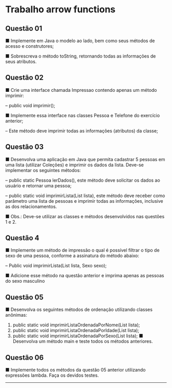 # Trabalho arrow functions

## Questão 01

■ Implemente em Java o
modelo ao lado, bem
como seus métodos de
acesso e construtores;

■ Sobrescreva o método
toString, retornando todas
as informações de seus
atributos.

## Questão 02

■ Crie uma interface chamada Impressao contendo
apenas um método imprimir:

– public void imprimir();

■ Implemente essa interface nas classes Pessoa e
Telefone do exercício anterior;

– Este método deve imprimir todas as informações
(atributos) da classe;

## Questão 03

■ Desenvolva uma aplicação em Java que permita cadastrar 5 pessoas em
uma lista (utilizar Coleções) e imprimir os dados da lista. Deve-se
implementar os seguintes métodos:

– public static Pessoa lerDados(), este método deve solicitar os dados ao
usuário e retornar uma pessoa;

– public static void imprimirLista(List<Pessoa> lista), este método deve
receber como parâmetro uma lista de pessoas e imprimir todas as
informações, inclusive as dos relacionamentos.

■ Obs.: Deve-se utilizar as classes e métodos desenvolvidos nas questões 1 e 2.

## Questão 4

■ Implemente um método de impressão o qual é possível filtrar o
tipo de sexo de uma pessoa, conforme a assinatura do método
abaixo:

– Public void imprimirLista(List<Pessoa> lista, Sexo sexo);

■ Adicione esse método na questão anterior e imprima apenas as
pessoas do sexo masculino

## Questão 05

■ Desenvolva os seguintes métodos de ordenação utilizando classes anônimas:

1. public static void imprimirListaOrdenadaPorNome(List<Pessoa> lista);
2. public static void imprimirListaOrdenadaPorIdade(List<Pessoa> lista);
3. public static void imprimirListaOrdenadaPorSexo(List<Pessoa> lista);
   ■ Desenvolva um método main e teste todos os métodos anteriores.

## Questão 06

■ Implemente todos os métodos da questão 05 anterior utilizando
expressões lambda. Faça os devidos testes.

---